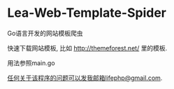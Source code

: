 Lea-Web-Template-Spider
=======================

Go语言开发的网站模板爬虫

快速下载网站模板, 比如 http://themeforest.net/ 里的模板.

用法参照main.go

任何关于该程序的问题可以发我邮箱lifephp@gmail.com.
